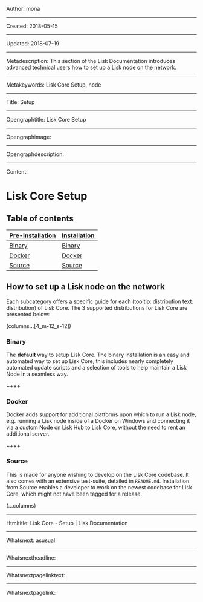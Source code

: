 Author: mona

----

Created: 2018-05-15

----

Updated: 2018-07-19

----

Metadescription: This section of the Lisk Documentation introduces advanced technical users how to set up a Lisk node on the network.

----

Metakeywords: Lisk Core Setup, node

----

Title: Setup

----

Opengraphtitle: Lisk Core Setup

----

Opengraphimage: 

----

Opengraphdescription: 

----

Content: 

# Lisk Core Setup

## Table of contents
[Pre-Installation](/documentation/lisk-core/setup/pre-install/binary) | [Installation](/documentation/lisk-core/setup/install/binary) 
--- | ---
[Binary](/documentation/lisk-core/setup/pre-install/binary) | [Binary](/documentation/lisk-core/setup/pre-install/binary) 
[Docker](/documentation/lisk-core/setup/pre-install/docker) | [Docker](/documentation/lisk-core/setup/pre-install/docker)
[Source](/documentation/lisk-core/setup/pre-install/source) | [Source](/documentation/lisk-core/setup/pre-install/source)

## How to set up a Lisk node on the network
Each subcategory offers a specific guide for each (tooltip: distribution text: distribution) of Lisk Core. The 3 supported distributions for Lisk Core are presented below:

(columns…[4_m-12_s-12])

### Binary
The **default** way to setup Lisk Core.
The binary installation is an easy and automated way to set up Lisk Core, this includes nearly completely automated update scripts and a selection of tools to help maintain a Lisk Node in a seamless way.

++++

### Docker
Docker adds support for additional platforms upon which to run a Lisk node, e.g. running a Lisk node inside of a Docker on Windows and connecting it via a custom Node on Lisk Hub to Lisk Core, without the need to rent an additional server.

++++

### Source
This is made for anyone wishing to develop on the Lisk Core codebase. It also comes with an extensive test-suite, detailed in `README.md`. Installation from Source enables a developer to work on the newest codebase for Lisk Core, which might not have been tagged for a release.

(...columns)

----

Htmltitle: Lisk Core - Setup | Lisk Documentation

----

Whatsnext: asusual

----

Whatsnextheadline: 

----

Whatsnextpagelinktext: 

----

Whatsnextpagelink: 